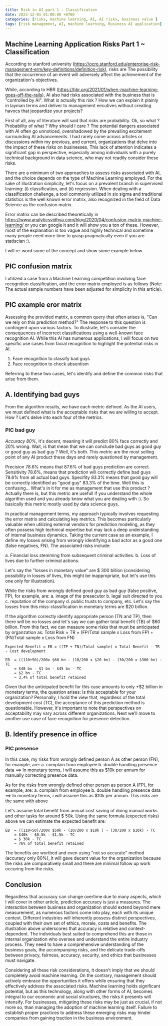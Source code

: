 ```yaml
---
title: Risk in AI part 1 - Classification
date: 2023-12-01 01:00:00 +0700
categories: [risks, machine learning, AI, AI risks, business value ]
tags: [risk management, AI, machine learning, Business AI application]
---
```



## Machine Learning Application Risks Part 1 ~ Classification

According to stanford university (https://ocro.stanford.edu/enterprise-risk-management-erm/key-definitions/definition-risk), risks are The possibility that the occurrence of an event will  adversely affect the achievement of the organization's objectives.

While, according to HBR (https://hbr.org/2021/01/when-machine-learning-goes-off-the-rails), AI also had risks associated with the business that is "controlled by AI". What is actually this risk ? How we can explain it plainly in layman terms and deliver to management eecutives without creating havocs that jeopardize your projects?

First of all, any of literature will said that risks are probability. Ok, so what ? Probability of what ? Why should I care ? The potential dangers associated with AI often go unnoticed, overshadowed by the prevailing excitement surrounding AI advancements. I had rarely come across articles or discussions within my previous, and current, organizations that delve into the impact of these risks on businesses. This lack of attention indicates a significant gap in perspective, especially among individuals with a purely technical background in data science, who may not readily consider these risks. 

There are a minimum of two approaches to assess risks associated with AI, and the choice depends on the type of Machine Learning employed. For the sake of illustration simplicity, let's focus on a prevalent branch in supervised learning: (i) classification, and (ii) regression. When dealing with a classification challenge, a tool commonly utilized in six sigma and traditional statistics is the well known error matrix, also recognized in the field of Data Science as the confusion matrix.

Error matrix can be described theoretically in https://www.analyticsvidhya.com/blog/2020/04/confusion-matrix-machine-learning/ or you can google it and it will show you a ton of these. However, most of the explanation is too vague and highly technical and sometime many people need more time to grasp pragmatically even if you are statiscian :).

I will re-word some of the concept and show some example below.

## PIC confusion matrix

I utilized a case from a Machine Learning competition involving face recognition classification, and the error matrix employed is as follows (Note: The actual sample numbers have been adjusted for simplicity in this article).

## PIC example eror matrix 

Assessing the provided matrix, a common query that often arises is, "Can we rely on this prediction method?" The response to this question is contingent upon various factors. To illustrate, let's consider the consequences of incorrect classifications using a well-known face recognition AI. While this AI has numerous applications, I will focus on two specific use cases from facial recognition to highlight the potential risks in AI.

1. Face recognition to classify bad guys
2. Face recognition to check absentism

Referring to these two cases, let's identify and define the common risks that arise from them.

## A.  Identifying bad guys
From the algorithm results, we have each metric defined. As the AI users, we must defined what is the acceptable risks that we are willing to accept. How ? Let's delve into each four of the metrics.

### PIC bad guy

*Accuracy 80%*, it's decent, meaning it will predict 80% face correctly and 20% wrong. Wait, is that mean that we can conclude bad guys as good guy or good guy as bad guy ? Well, it's both. This metric are the most selling point of any AI product these days and rarely questioned by management. 

Precision 78.6% means that 87.6% of bad guys prediction are correct. Sensitivity 78.6%, means that prediction will correctly define bad guys 78.6% from all actual bad guys. Specifity 83.3% means that good guy will be correctly identified as "good guy" 83.3% of the time. Well this is confusing... What's in it for me as management that use this product ? Actually there is, but this metric are usefull if you understand the whole algorithm used and you already know what you are dealing with :). So basically this metric mostly used by data science guys. 

In practical management terms, my approach typically involves requesting the error matrix and calculating key metrics. This becomes particularly valuable when utilizing external vendors for prediction modeling, as they often possess high technical expertise but may lack a deep understanding of internal business dynamics. Taking the current case as an example, I define my losses arising from wrongly identifying a bad actor as a good one (false negatives, FN). The associated risks include:

a. Financial loss stemming from subsequent criminal activities.
b. Loss of lives due to further criminal actions.

Let's say the "losses in monetary value" are $ 300 billion (considering possibility in losses of lives, this might be inappropriate, but let's use this one only for illustration).

While the risks from wrongly defined good guy as bad guy (false positive, FP), for example, are:
a. image of the presecutor
b. legal suit directed to you
c. reputation of the company
d. public trusts to company, etc.
Let's say the losses from this miss-classification in monetary terms are $20 billion.

If the algorithm correctly identify appropriate person (TN and TP), then there will be no losses and let's say we can gather total benefit (TB) of $60 billion. From this fact, we can measure some risks that must be anticipated by organzation as:
	Total Risk = TR = (FP/Total sample x Loss from FP) + (FN/Total sample x Loss from FN)
	
	Expected Benefit = EB = ((TP + TN)/Total sample) x Total Benefit - TR - Cost development
	
	EB 	= ((110+50)/200x $60 bn - (10/200 x $20 bn) - (30/200 x $300 bn) - TC
		= $48 bn - $1 bn - $45 bn - TC
		= $2 bn - TC 
		~ 3.4% of total benefit retained

Given that the anticipated benefit for this case amounts to only +$2 billion in monetary terms, the question arises: Is this acceptable for your organization? Personally, I hold the view that, regardless of the total development cost (TC), the acceptance of this prediction method is questionable. However, it's important to note that perspectives on acceptability may vary across different organizations. Next we'll move to another use case of face recognition for presence detection. 


## B.  Identify presence in office 

### PIC presence

In this case, my risks from wrongly defined person A as other person (FN), for example, are:
a. complain from employee
b. double handling presence data
==> In monetary terms, i will assume this as $10k per annum for manually correcting presence data.

As for the risks from wrongly defined other person as person A (FP), for example, are:
a. complain from employee
b. double handling presence data
==> In monetary terms, i will assume this as $10k per annum. This risks are the same with above 

Let's assume total benefit from annual cost saving of doing manual works and other tasks for around $ 50k. Using the same formula (expected risks) above we can estimate the expected benefit are: 

	EB 	= ((110+50)/200x $50k - (10/200 x $10k ) - (30/200 x $10k) - TC
		= $40k - $0.5k - $1.5k - TC
		= $ 38k - TC 
		~ 76% of total benefit retained
 
 The benefits are worthed and even using "not so accurate" method (accuracy only 80%), it will gave decent value for the organization because the risks are comparatively small and there are minimal follow up work occuring from the risks.
 
 
## Conclusion

Regardless that accuracy can change overtime due to many aspects, which I will cover in other article, prediction accuracy is just a measures. The interaction between business and organization should extend beyond mere measurement, as numerous factors come into play, each with its unique context. Different industries will inherently possess distinct perspectives, coupled with their own set of ethics, morale, costs and benefits. The illustration above underscores that accuracy is relative and context-dependent. The individuals best suited to comprehend this are those in internal organization who oversee and understand the entire industry process. They need to have a comprehensive understanding of the business goals, the accompanying risks, and the delicate trade-offs between privacy, fairness, accuracy, security, and ethics that businesses must navigate.

Considering all these risk considerations, it doesn't imply that we should completely avoid machine learning. On the contrary, management should actively embrace the opportunities it offers while ensuring that they effectively address the associated risks. Machine learning holds significant potential, but as this technology, along with other forms of AI, becomes integral to our economic and social structures, the risks it presents will intensify. For businesses, mitigating these risks may be just as crucial, if not more so, than managing the adoption of machine learning itself. Failure to establish proper practices to address these emerging risks may hinder companies from gaining traction in the business environment.







